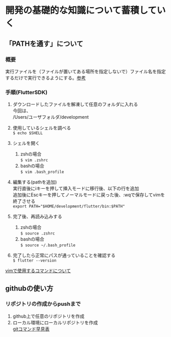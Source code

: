# 開発の基礎的な知識について蓄積していく

## 「PATHを通す」について
### 概要
実行ファイルを（ファイルが置いてある場所を指定しないで）ファイル名を指定するだけで実行できるようにする。[参考](https://wa3.i-3-i.info/word18471.html)

### 手順(FlutterSDK)

1. ダウンロードしたファイルを解凍して任意のフォルダに入れる  
今回は、  
/Users/ユーザフォルダ/development  
 

1. 使用しているシェルを調べる  
`$ echo $SHELL`

1. シェルを開く  
    1. zshの場合  
    `$ vim .zshrc`
    1. bashの場合  
    `$ vim .bash_profile`
  
1. 編集する(pathを追加)  
実行直後にiキーを押して挿入モードに移行後、以下の行を追加  
追加後にEscキーを押してノーマルモードに戻った後、:wqで保存してvimを終了させる  
`export PATH="$HOME/development/flutter/bin:$PATH"`

1. 完了後、再読み込みする  
    1. zshの場合   
    `$ source .zshrc`
    1. bashの場合  
    `$ source ~/.bash_profile`

1. 完了したら正常にパスが通っていることを確認する  
`$ flutter --version`

[vimで使用するコマンドについて](https://fuchiaz.com/vim/#vimLinux)




## githubの使い方
### リポジトリの作成からpushまで
1. github上で任意のリポジトリを作成
2. ローカル環境にローカルリポジトリを作成  
[gitコマンド早見表](https://qiita.com/kohga/items/dccf135b0af395f69144)
